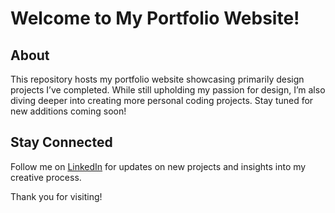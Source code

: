 # Welcome to My Portfolio Website!

## About
This repository hosts my portfolio website showcasing primarily design projects I’ve completed. While still upholding my passion for design, I’m also diving deeper into creating more personal coding projects. Stay tuned for new additions coming soon!

## Stay Connected
Follow me on [LinkedIn](https://www.linkedin.com/in/karlina-maya/) for updates on new projects and insights into my creative process.

Thank you for visiting!
